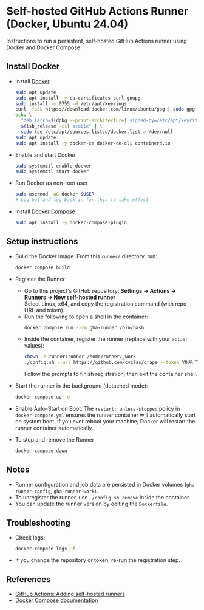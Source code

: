 # Self-hosted GitHub Actions Runner (Docker, Ubuntu 24.04)

Instructions to run a persistent, self-hosted GitHub Actions runner using Docker and Docker Compose.

## Install Docker

- Install [Docker](https://docs.docker.com/get-docker/) 
  ```sh
  sudo apt update
  sudo apt install -y ca-certificates curl gnupg
  sudo install -m 0755 -d /etc/apt/keyrings
  curl -fsSL https://download.docker.com/linux/ubuntu/gpg | sudo gpg --dearmor -o /etc/apt/keyrings/docker.gpg
  echo \
    "deb [arch=$(dpkg --print-architecture) signed-by=/etc/apt/keyrings/docker.gpg] https://download.docker.com/linux/ubuntu \
    $(lsb_release -cs) stable" | \
    sudo tee /etc/apt/sources.list.d/docker.list > /dev/null
  sudo apt update
  sudo apt install -y docker-ce docker-ce-cli containerd.io
  ```
- Enable and start Docker
  ```sh
  sudo systemctl enable docker
  sudo systemctl start docker
  ```
- Run Docker as non-root user
  ```sh
  sudo usermod -aG docker $USER
  # Log out and log back in for this to take effect
  ```
- Install [Docker Compose](https://docs.docker.com/compose/install/)
  ```sh
  sudo apt install -y docker-compose-plugin
  ```

## Setup instructions

- Build the Docker Image. From this `runner/` directory, run:
  ```sh
  docker compose build
  ```

- Register the Runner
  - Go to this project's GitHub repository: **Settings → Actions → Runners → New self-hosted runner**  
   Select Linux, x64, and copy the registration command (with repo URL and token).
  - Run the following to open a shell in the container:
    ```sh
    docker compose run --rm gha-runner /bin/bash
    ```
  - Inside the container, register the runner (replace with your actual values):
    ```sh
    chown -R runner:runner /home/runner/_work
    ./config.sh --url https://github.com/cvilas/grape --token YOUR_TOKEN
    ```
    Follow the prompts to finish registration, then exit the container shell.

- Start the runner in the background (detached mode):
  ```sh
  docker compose up -d
  ```

- Enable Auto-Start on Boot: The `restart: unless-stopped` policy in `docker-compose.yml` ensures the runner container will automatically start on system boot. If you ever reboot your machine, Docker will restart the runner container automatically.

- To stop and remove the Runner
  ```sh
  docker compose down
  ```

## Notes

- Runner configuration and job data are persisted in Docker volumes (`gha-runner-config`, `gha-runner-work`).
- To unregister the runner, use `./config.sh remove` inside the container.
- You can update the runner version by editing the `Dockerfile`.

## Troubleshooting

- Check logs:  
  ```sh
  docker compose logs -f
  ```
- If you change the repository or token, re-run the registration step.

## References

- [GitHub Actions: Adding self-hosted runners](https://docs.github.com/en/actions/hosting-your-own-runners/adding-self-hosted-runners)
- [Docker Compose documentation](https://docs.docker.com/compose/)